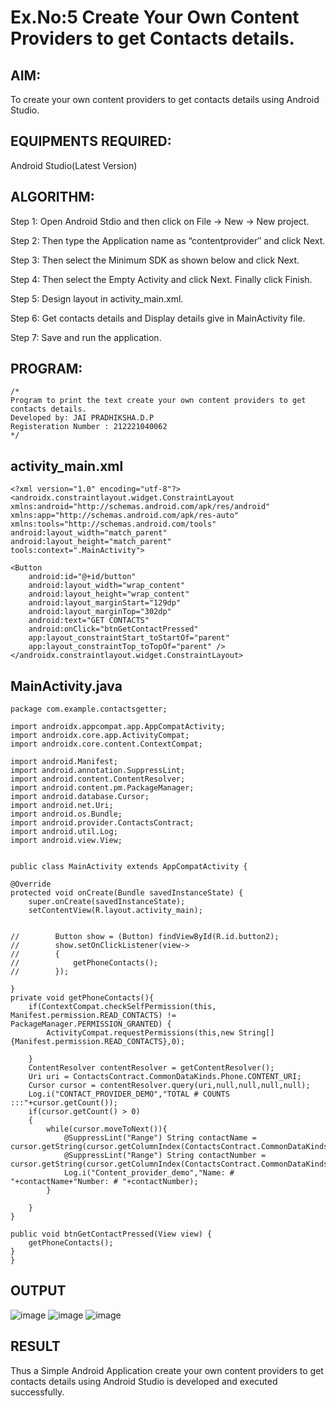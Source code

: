 
# Ex.No:5 Create Your Own Content Providers to get Contacts details.


## AIM:

To create your own content providers to get contacts details using Android Studio.

## EQUIPMENTS REQUIRED:

Android Studio(Latest Version)

## ALGORITHM:

Step 1: Open Android Stdio and then click on File -> New -> New project.

Step 2: Then type the Application name as “contentprovider″ and click Next. 

Step 3: Then select the Minimum SDK as shown below and click Next.

Step 4: Then select the Empty Activity and click Next. Finally click Finish.

Step 5: Design layout in activity_main.xml.

Step 6: Get contacts details and Display details give in MainActivity file.

Step 7: Save and run the application.

## PROGRAM:
```
/*
Program to print the text create your own content providers to get contacts details.
Developed by: JAI PRADHIKSHA.D.P
Registeration Number : 212221040062
*/
```

## activity_main.xml
```
<?xml version="1.0" encoding="utf-8"?>
<androidx.constraintlayout.widget.ConstraintLayout xmlns:android="http://schemas.android.com/apk/res/android"
xmlns:app="http://schemas.android.com/apk/res-auto"
xmlns:tools="http://schemas.android.com/tools"
android:layout_width="match_parent"
android:layout_height="match_parent"
tools:context=".MainActivity">

<Button
    android:id="@+id/button"
    android:layout_width="wrap_content"
    android:layout_height="wrap_content"
    android:layout_marginStart="129dp"
    android:layout_marginTop="302dp"
    android:text="GET CONTACTS"
    android:onClick="btnGetContactPressed"
    app:layout_constraintStart_toStartOf="parent"
    app:layout_constraintTop_toTopOf="parent" />
</androidx.constraintlayout.widget.ConstraintLayout>
```

## MainActivity.java
```
package com.example.contactsgetter;

import androidx.appcompat.app.AppCompatActivity;
import androidx.core.app.ActivityCompat;
import androidx.core.content.ContextCompat;

import android.Manifest;
import android.annotation.SuppressLint;
import android.content.ContentResolver;
import android.content.pm.PackageManager;
import android.database.Cursor;
import android.net.Uri;
import android.os.Bundle;
import android.provider.ContactsContract;
import android.util.Log;
import android.view.View;


public class MainActivity extends AppCompatActivity {

@Override
protected void onCreate(Bundle savedInstanceState) {
    super.onCreate(savedInstanceState);
    setContentView(R.layout.activity_main);


//        Button show = (Button) findViewById(R.id.button2);
//        show.setOnClickListener(view->
//        {
//            getPhoneContacts();
//        });

}
private void getPhoneContacts(){
    if(ContextCompat.checkSelfPermission(this, Manifest.permission.READ_CONTACTS) != PackageManager.PERMISSION_GRANTED) {
        ActivityCompat.requestPermissions(this,new String[] {Manifest.permission.READ_CONTACTS},0);

    }
    ContentResolver contentResolver = getContentResolver();
    Uri uri = ContactsContract.CommonDataKinds.Phone.CONTENT_URI;
    Cursor cursor = contentResolver.query(uri,null,null,null,null);
    Log.i("CONTACT_PROVIDER_DEMO","TOTAL # COUNTS :::"+cursor.getCount());
    if(cursor.getCount() > 0)
    {
        while(cursor.moveToNext()){
            @SuppressLint("Range") String contactName = cursor.getString(cursor.getColumnIndex(ContactsContract.CommonDataKinds.Phone.DISPLAY_NAME));
            @SuppressLint("Range") String contactNumber = cursor.getString(cursor.getColumnIndex(ContactsContract.CommonDataKinds.Phone.NUMBER));
            Log.i("Content_provider_demo","Name: # "+contactName+"Number: # "+contactNumber);
        }

    }
}

public void btnGetContactPressed(View view) {
    getPhoneContacts();
}
}
```

## OUTPUT
![image](https://github.com/suryacse05/Mobile-Application-Development/assets/100289733/1b8fe29b-1c25-4485-9f62-0dafbcc1ddb5)
![image](https://github.com/suryacse05/Mobile-Application-Development/assets/100289733/f9c97fe6-5b35-4e85-b0ae-662ac635a9b0)
![image](https://github.com/suryacse05/Mobile-Application-Development/assets/100289733/e0c8c2b3-a513-40ee-8e1d-3f3d90bb63d7)



## RESULT
Thus a Simple Android Application create your own content providers to get contacts details using Android Studio is developed and executed successfully.
